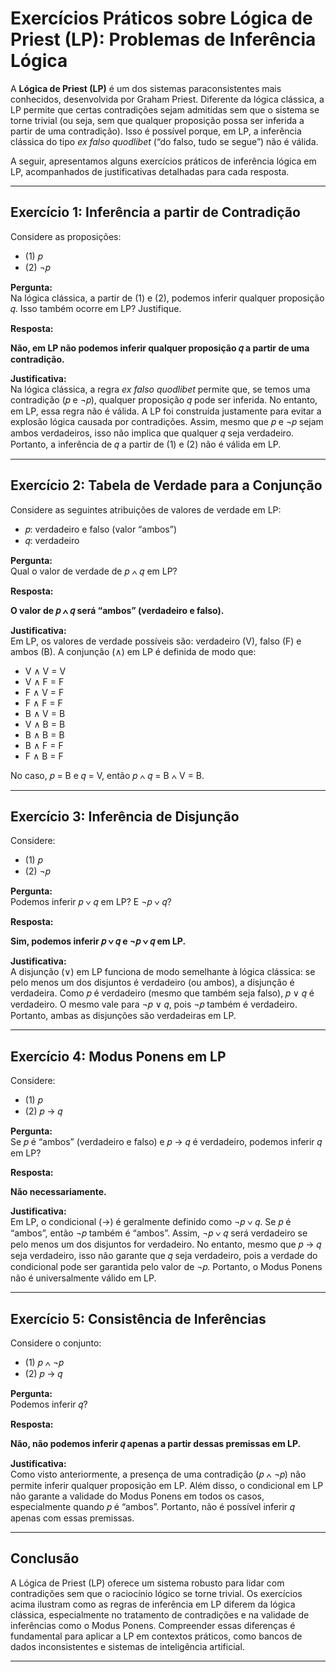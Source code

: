 
# Exercícios Práticos sobre Lógica de Priest (LP): Problemas de Inferência Lógica

A **Lógica de Priest (LP)** é um dos sistemas paraconsistentes mais conhecidos, desenvolvida por Graham Priest. Diferente da lógica clássica, a LP permite que certas contradições sejam admitidas sem que o sistema se torne trivial (ou seja, sem que qualquer proposição possa ser inferida a partir de uma contradição). Isso é possível porque, em LP, a inferência clássica do tipo *ex falso quodlibet* (“do falso, tudo se segue”) não é válida.

A seguir, apresentamos alguns exercícios práticos de inferência lógica em LP, acompanhados de justificativas detalhadas para cada resposta.

---

## Exercício 1: Inferência a partir de Contradição

Considere as proposições:

- (1) 𝑝
- (2) ¬𝑝

**Pergunta:**  
Na lógica clássica, a partir de (1) e (2), podemos inferir qualquer proposição 𝑞. Isso também ocorre em LP? Justifique.

**Resposta:**

**Não, em LP não podemos inferir qualquer proposição 𝑞 a partir de uma contradição.**

**Justificativa:**  
Na lógica clássica, a regra *ex falso quodlibet* permite que, se temos uma contradição (𝑝 e ¬𝑝), qualquer proposição 𝑞 pode ser inferida. No entanto, em LP, essa regra não é válida. A LP foi construída justamente para evitar a explosão lógica causada por contradições. Assim, mesmo que 𝑝 e ¬𝑝 sejam ambos verdadeiros, isso não implica que qualquer 𝑞 seja verdadeiro. Portanto, a inferência de 𝑞 a partir de (1) e (2) não é válida em LP.

---

## Exercício 2: Tabela de Verdade para a Conjunção

Considere as seguintes atribuições de valores de verdade em LP:

- 𝑝: verdadeiro e falso (valor “ambos”)
- 𝑞: verdadeiro

**Pergunta:**  
Qual o valor de verdade de 𝑝 ∧ 𝑞 em LP?

**Resposta:**

**O valor de 𝑝 ∧ 𝑞 será “ambos” (verdadeiro e falso).**

**Justificativa:**  
Em LP, os valores de verdade possíveis são: verdadeiro (V), falso (F) e ambos (B). A conjunção (∧) em LP é definida de modo que:

- V ∧ V = V
- V ∧ F = F
- F ∧ V = F
- F ∧ F = F
- B ∧ V = B
- V ∧ B = B
- B ∧ B = B
- B ∧ F = F
- F ∧ B = F

No caso, 𝑝 = B e 𝑞 = V, então 𝑝 ∧ 𝑞 = B ∧ V = B.

---

## Exercício 3: Inferência de Disjunção

Considere:

- (1) 𝑝
- (2) ¬𝑝

**Pergunta:**  
Podemos inferir 𝑝 ∨ 𝑞 em LP? E ¬𝑝 ∨ 𝑞?

**Resposta:**

**Sim, podemos inferir 𝑝 ∨ 𝑞 e ¬𝑝 ∨ 𝑞 em LP.**

**Justificativa:**  
A disjunção (∨) em LP funciona de modo semelhante à lógica clássica: se pelo menos um dos disjuntos é verdadeiro (ou ambos), a disjunção é verdadeira. Como 𝑝 é verdadeiro (mesmo que também seja falso), 𝑝 ∨ 𝑞 é verdadeiro. O mesmo vale para ¬𝑝 ∨ 𝑞, pois ¬𝑝 também é verdadeiro. Portanto, ambas as disjunções são verdadeiras em LP.

---

## Exercício 4: Modus Ponens em LP

Considere:

- (1) 𝑝
- (2) 𝑝 → 𝑞

**Pergunta:**  
Se 𝑝 é “ambos” (verdadeiro e falso) e 𝑝 → 𝑞 é verdadeiro, podemos inferir 𝑞 em LP?

**Resposta:**

**Não necessariamente.**

**Justificativa:**  
Em LP, o condicional (→) é geralmente definido como ¬𝑝 ∨ 𝑞. Se 𝑝 é “ambos”, então ¬𝑝 também é “ambos”. Assim, ¬𝑝 ∨ 𝑞 será verdadeiro se pelo menos um dos disjuntos for verdadeiro. No entanto, mesmo que 𝑝 → 𝑞 seja verdadeiro, isso não garante que 𝑞 seja verdadeiro, pois a verdade do condicional pode ser garantida pelo valor de ¬𝑝. Portanto, o Modus Ponens não é universalmente válido em LP.

---

## Exercício 5: Consistência de Inferências

Considere o conjunto:

- (1) 𝑝 ∧ ¬𝑝
- (2) 𝑝 → 𝑞

**Pergunta:**  
Podemos inferir 𝑞?

**Resposta:**

**Não, não podemos inferir 𝑞 apenas a partir dessas premissas em LP.**

**Justificativa:**  
Como visto anteriormente, a presença de uma contradição (𝑝 ∧ ¬𝑝) não permite inferir qualquer proposição em LP. Além disso, o condicional em LP não garante a validade do Modus Ponens em todos os casos, especialmente quando 𝑝 é “ambos”. Portanto, não é possível inferir 𝑞 apenas com essas premissas.

---

## Conclusão

A Lógica de Priest (LP) oferece um sistema robusto para lidar com contradições sem que o raciocínio lógico se torne trivial. Os exercícios acima ilustram como as regras de inferência em LP diferem da lógica clássica, especialmente no tratamento de contradições e na validade de inferências como o Modus Ponens. Compreender essas diferenças é fundamental para aplicar a LP em contextos práticos, como bancos de dados inconsistentes e sistemas de inteligência artificial.

---
```